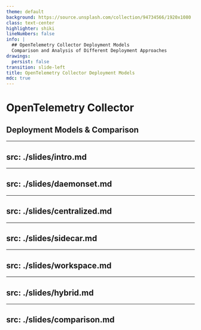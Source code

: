 ```yaml
---
theme: default
background: https://source.unsplash.com/collection/94734566/1920x1080
class: text-center
highlighter: shiki
lineNumbers: false
info: |
  ## OpenTelemetry Collector Deployment Models
  Comparison and Analysis of Different Deployment Approaches
drawings:
  persist: false
transition: slide-left
title: OpenTelemetry Collector Deployment Models
mdc: true
---
```


# OpenTelemetry Collector
## Deployment Models & Comparison

---
src: ./slides/intro.md
---
---
src: ./slides/daemonset.md
---
---
src: ./slides/centralized.md
---
---
src: ./slides/sidecar.md
---
---
src: ./slides/workspace.md
---
---
src: ./slides/hybrid.md
---
---
src: ./slides/comparison.md
---